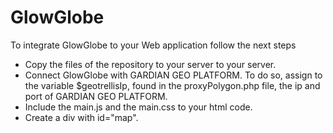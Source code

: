 # GlowGlobe

To integrate GlowGlobe to your Web application follow the next steps

  - Copy the files of the repository to your server to your server. 
  - Connect GlowGlobe with GARDIAN GEO PLATFORM. To do so, assign to the variable $geotrellisIp, found in the proxyPolygon.php file, the ip and port of GARDIAN GEO PLATFORM.
  - Include the main.js and the main.css to your html code. 
  - Create a div with id="map". 
